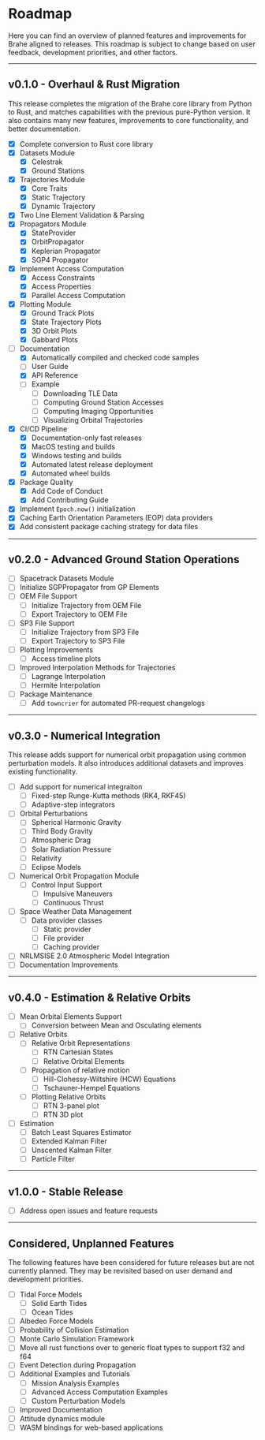 # Roadmap

Here you can find an overview of planned features and improvements for Brahe aligned to releases. This roadmap is subject to change based on user feedback, development priorities, and other factors.

----

## v0.1.0 - Overhaul & Rust Migration

This release completes the migration of the Brahe core library from Python to Rust, and matches capabilities with the previous pure-Python version.
It also contains many new features, improvements to core functionality, and better documentation.

- [x] Complete conversion to Rust core library
- [x] Datasets Module
    - [x] Celestrak
    - [x] Ground Stations
- [x] Trajectories Module
    - [x] Core Traits
    - [x] Static Trajectory
    - [x] Dynamic Trajectory
- [x] Two Line Element Validation & Parsing
- [x] Propagators Module
    - [x] StateProvider
    - [x] OrbitPropagator
    - [x] Keplerian Propagator
    - [x] SGP4 Propagator
- [x] Implement Access Computation
    - [x] Access Constraints
    - [x] Access Properties
    - [x] Parallel Access Computation
- [x] Plotting Module
    - [x] Ground Track Plots
    - [x] State Trajectory Plots
    - [x] 3D Orbit Plots
    - [x] Gabbard Plots
- [ ] Documentation
    - [x] Automatically compiled and checked code samples
    - [ ] User Guide
    - [x] API Reference
    - [ ] Example
        - [ ] Downloading TLE Data
        - [ ] Computing Ground Station Accesses
        - [ ] Computing Imaging Opportunities
        - [ ] Visualizing Orbital Trajectories
- [x] CI/CD Pipeline
    - [x] Documentation-only fast releases
    - [x] MacOS testing and builds
    - [x] Windows testing and builds
    - [x] Automated latest release deployment
    - [x] Automated wheel builds
- [x] Package Quality
    - [x] Add Code of Conduct
    - [x] Add Contributing Guide
- [x] Implement `Epoch.now()` initialization
- [x] Caching Earth Orientation Parameters (EOP) data providers
- [x] Add consistent package caching strategy for data files

----

## v0.2.0 - Advanced Ground Station Operations

- [ ] Spacetrack Datasets Module
- [ ] Initialize SGPPropagator from GP Elements
- [ ] OEM File Support
    - [ ] Initialize Trajectory from OEM File
    - [ ] Export Trajectory to OEM File
- [ ] SP3 File Support
    - [ ] Initialize Trajectory from SP3 File
    - [ ] Export Trajectory to SP3 File
- [ ] Plotting Improvements
    - [ ] Access timeline plots
- [ ] Improved Interpolation Methods for Trajectories
    - [ ] Lagrange Interpolation
    - [ ] Hermite Interpolation
- [ ] Package Maintenance
    - [ ] Add `towncrier` for automated PR-request changelogs

----

## v0.3.0 - Numerical Integration

This release adds support for numerical orbit propagation using common perturbation models. It also introduces additional datasets and improves existing functionality.

- [ ] Add support for numerical integraiton
    - [ ] Fixed-step Runge-Kutta methods (RK4, RKF45)
    - [ ] Adaptive-step integrators
- [ ] Orbital Perturbations
    - [ ] Spherical Harmonic Gravity
    - [ ] Third Body Gravity
    - [ ] Atmospheric Drag
    - [ ] Solar Radiation Pressure
    - [ ] Relativity
    - [ ] Eclipse Models
- [ ] Numerical Orbit Propagation Module
    - [ ] Control Input Support
        - [ ] Impulsive Maneuvers
        - [ ] Continuous Thrust
- [ ] Space Weather Data Management
    - [ ] Data provider classes
        - [ ] Static provider
        - [ ] File provider
        - [ ] Caching provider
- [ ] NRLMSISE 2.0 Atmospheric Model Integration
- [ ] Documentation Improvements

----

## v0.4.0 - Estimation & Relative Orbits

- [ ] Mean Orbital Elements Support
    - [ ] Conversion between Mean and Osculating elements
- [ ] Relative Orbits
    - [ ] Relative Orbit Representations
        - [ ] RTN Cartesian States
        - [ ] Relative Orbital Elements
    - [ ] Propagation of relative motion
        - [ ] Hill-Clohessy-Wiltshire (HCW) Equations
        - [ ] Tschauner-Hempel Equations
    - [ ] Plotting Relative Orbits
        - [ ] RTN 3-panel plot
        - [ ] RTN 3D plot
- [ ] Estimation
    - [ ] Batch Least Squares Estimator
    - [ ] Extended Kalman Filter
    - [ ] Unscented Kalman Filter
    - [ ] Particle Filter

----

## v1.0.0 - Stable Release

- [ ] Address open issues and feature requests

----

## Considered, Unplanned Features

The following features have been considered for future releases but are not currently planned. They may be revisited based on user demand and development priorities.

- [ ] Tidal Force Models
    - [ ] Solid Earth Tides
    - [ ] Ocean Tides
- [ ] Albedeo Force Models
- [ ] Probability of Collision Estimation
- [ ] Monte Carlo Simulation Framework
- [ ] Move all rust functions over to generic float types to support f32 and f64
- [ ] Event Detection during Propagation
- [ ] Additional Examples and Tutorials
    - [ ] Mission Analysis Examples
    - [ ] Advanced Access Computation Examples
    - [ ] Custom Perturbation Models
- [ ] Improved Documentation
- [ ] Attitude dynamics module
- [ ] WASM bindings for web-based applications